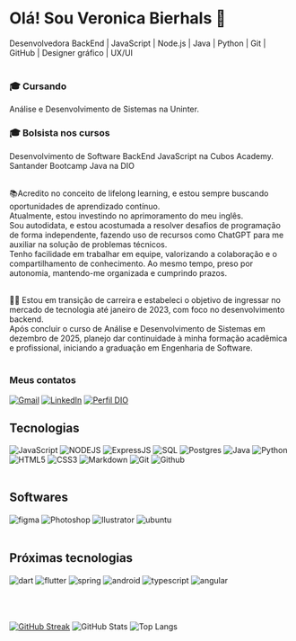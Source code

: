 # Olá! Sou Veronica Bierhals 👋
Desenvolvedora BackEnd | JavaScript | Node.js | Java | Python | Git | GitHub | Designer gráfico | UX/UI <br/><br/>

### 🎓 Cursando <br/>
Análise e Desenvolvimento de Sistemas na Uninter.<br/>
### 🎓 Bolsista nos cursos <br/>
Desenvolvimento de Software BackEnd JavaScript na Cubos Academy.<br/>
Santander Bootcamp Java na DIO<br/><br/>

📚Acredito no conceito de lifelong learning, e estou sempre buscando oportunidades de aprendizado contínuo.<br/>
Atualmente, estou investindo no aprimoramento do meu inglês.<br/>
Sou autodidata, e estou acostumada a resolver desafios de programação de forma independente, fazendo uso de recursos como ChatGPT para me auxiliar na solução de problemas técnicos.<br/>
Tenho facilidade em trabalhar em equipe, valorizando a colaboração e o compartilhamento de conhecimento. Ao mesmo tempo, preso por autonomia, mantendo-me organizada e cumprindo prazos.<br/><br/>

👩‍💻 Estou em transição de carreira e estabeleci o objetivo de ingressar no mercado de tecnologia até janeiro de 2023, com foco no desenvolvimento backend.<br/>
Após concluir o curso de Análise e Desenvolvimento de Sistemas em dezembro de 2025, planejo dar continuidade à minha formação acadêmica e profissional, iniciando a graduação em Engenharia de Software.<br/><br/>


### Meus contatos <br/>
[![Gmail](https://img.shields.io/badge/Gmail-000?style=for-the-badge&logo=gmail&logoColor=white)](mailto:veronicabierhals@gmail.com)
[![LinkedIn](https://img.shields.io/badge/LinkedIn-000?style=for-the-badge&logo=linkedin&logoColor=0E76A8)](https://www.linkedin.com/in/veronicabierhals/)
[![Perfil DIO](https://img.shields.io/badge/-Meu%20Perfil%20na%20DIO-000?style=for-the-badge)](https://www.dio.me/users/veronicabierhals1)

## Tecnologias
![JavaScript](https://img.shields.io/badge/JavaScript-000?style=for-the-badge&logo=javascript)
![NODEJS](https://img.shields.io/badge/Node.js-000?style=for-the-badge&logo=node.js&logoColor=white)
![ExpressJS](https://img.shields.io/badge/Express.js-000?style=for-the-badge)
![SQL](https://img.shields.io/badge/SQL-000?style=for-the-badge)
![Postgres](https://img.shields.io/badge/Postgres-000?style=for-the-badge)
![Java](https://img.shields.io/badge/Java-000?style=for-the-badge&logo=java)
![Python](https://img.shields.io/badge/Python-000?style=for-the-badge&logo=python)
![HTML5](https://img.shields.io/badge/HTML5-000?style=for-the-badge&logo=html5)
![CSS3](https://img.shields.io/badge/CSS3-000?style=for-the-badge&logo=css3&logoColor=264CE4)
![Markdown](https://img.shields.io/badge/Markdown-000?style=for-the-badge&logo=markdown)
![Git](https://img.shields.io/badge/Git-000?style=for-the-badge&logo=git&logoColor=white)
![Github](https://img.shields.io/badge/GitHub-000?style=for-the-badge)
<br/><br/>
## Softwares
<div style="display: inline_block">
 <img align="center" alt="figma" src="https://img.shields.io/badge/Figma-000?style=for-the-badge&logo=figma&logoColor=white"/>
 <img align="center" alt="Photoshop" src="https://img.shields.io/badge/Adobe%20Photoshop-000?style=for-the-badge&logo=Adobe%20Photoshop&logoColor=blue"/>
 <img align="center" alt="Ilustrator" src="https://img.shields.io/badge/Adobe%20Illustrator-000?style=for-the-badge&logo=adobe%20illustrator&logoColor=white)"/> 
 <img align="center" alt="ubuntu" src="https://img.shields.io/badge/Ubuntu-000?style=for-the-badge&logo=ubuntu&logoColor=white"/>
<br/><br/>
 
## Próximas tecnologias
<div style="display: inline_block">
<img align="center" alt="dart" src="https://img.shields.io/badge/Dart-000?style=for-the-badge&logo=dart&logoColor=white"/>
<img align="center" alt="flutter" src="https://img.shields.io/badge/Flutter-000?style=for-the-badge&logo=flutter&logoColor=white"/>
<img align="center" alt="spring" src="https://img.shields.io/badge/Spring-000?style=for-the-badge&logo=spring&logoColor=white"/>
<img align="center" alt="android" src="https://img.shields.io/badge/Android-000?style=for-the-badge&logo=android&logoColor=white"/>
<img align="center" alt="typescript" src="https://img.shields.io/badge/TypeScript-000?style=for-the-badge&logo=typescript&logoColor=white"/>
<img align="center" alt="angular" src="https://img.shields.io/badge/Angular-000?style=for-the-badge&logo=angular&logoColor=C3002F"/>

 </div><br/>

 <br/>
<br/>

[![GitHub Streak](https://streak-stats.demolab.com/?user=veronicabierhals&theme=violet-punch&background=000&border=30A3DC&dates=FFF)](https://git.io/streak-stats) 
![GitHub Stats](https://github-readme-stats.vercel.app/api?username=veronicabierhals&theme=radical&bg_color=000&border_color=30A3DC&show_icons=true&icon_color=242FDB&title_color=DB1C5E&text_color=ACC6DB) 
![Top Langs](https://github-readme-stats-git-masterrstaa-rickstaa.vercel.app/api/top-langs/?username=veronicabierhals&bg_color=000&border_color=30A3DC&title_color=DB1C5E&text_color=FFF)<br/>
<br/>
